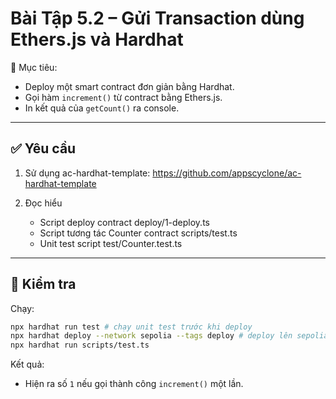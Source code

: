 # Bài Tập 5.2 – Gửi Transaction dùng Ethers.js  và Hardhat

🎯 Mục tiêu:
- Deploy một smart contract đơn giản bằng Hardhat.
- Gọi hàm `increment()` từ contract bằng Ethers.js.
- In kết quả của `getCount()` ra console.

---

## ✅ Yêu cầu

1. Sử dụng ac-hardhat-template: https://github.com/appscyclone/ac-hardhat-template

2. Đọc hiểu
   - Script deploy contract deploy/1-deploy.ts
   - Script tương tác Counter contract scripts/test.ts
   - Unit test script test/Counter.test.ts

---

## 🧪 Kiểm tra

Chạy:
```bash
npx hardhat run test # chạy unit test trước khi deploy 
npx hardhat deploy --network sepolia --tags deploy # deploy lên sepolia network
npx hardhat run scripts/test.ts
```

Kết quả:
- Hiện ra số `1` nếu gọi thành công `increment()` một lần.
